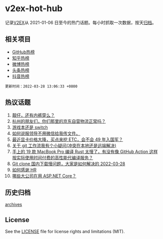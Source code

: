 # v2ex-hot-hub

 记录[V2EX](https://www.v2ex.com/)从 2021-01-06 日至今的热门话题。每小时抓取一次数据，按天[归档](archives)。
 
 ## 相关项目

- [GitHub热榜](https://github.com/snaildev/github-hot-hub)
- [知乎热榜](https://github.com/snaildev/zhihu-hot-hub)
- [微博热榜](https://github.com/snaildev/weibo-hot-hub)
- [头条热榜](https://github.com/snaildev/toutiao-hot-hub)
- [抖音热榜](https://github.com/snaildev/douyin-hot-hub)


 `更新时间：2022-03-28 13:06:33 +0800`

## 热议话题

1. [靓仔，还有内裤穿么？](https://www.v2ex.com/t/843163)
1. [杭州的朋友们，你们那里的京东自营物流正常吗？](https://www.v2ex.com/t/843181)
1. [游戏本还是 switch](https://www.v2ex.com/t/843300)
1. [如何说服领导不用微信给我传文件。](https://www.v2ex.com/t/843189)
1. [最近显卡价格大降，买点来挖 ETC，会不会 49 年入国军？](https://www.v2ex.com/t/843248)
1. [关于 git 工作流我有个小疑问(冲突在本地还是远端解决)](https://www.v2ex.com/t/843165)
1. [手上的 19 款 MacBook Pro 编译 Rust 太慢了，有没有像 GitHub Action 这样按实际使用时间付费的高性能代编译服务？](https://www.v2ex.com/t/843214)
1. [Git clone 国内下载慢问题，大家是如何解决的 2022-03-28](https://www.v2ex.com/t/843313)
1. [如何感谢 HR](https://www.v2ex.com/t/843295)
1. [哪些大公司在用 ASP.NET Core？](https://www.v2ex.com/t/843173)

## 历史归档

[archives](archives)

## License

See the [LICENSE](LICENSE) file for license rights and limitations (MIT).
